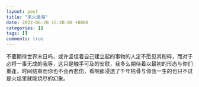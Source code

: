 ```yaml
---
layout: post
title: "末火源海"
date: 2022-06-20 15:20:00 +0800
categories: []
tags: []
comments: true
---
```


不要期待世界末日吗，或许坚信着自己建立起的事物的人定不愿见其粉碎，而对于必将一事无成的我等，这只是触手可及的安慰，我多么期待着以最初的形态与你们重逢，时间结束而你也不会再悲伤，看啊那浸透了千年枯骨与你我一生的也只不过是火焰里就能烧尽的幻象。
